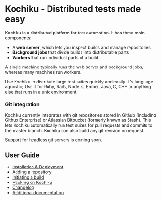 Kochiku - Distributed tests made easy
=====================================

Kochiku is a distributed platform for test automation. It has three main components:

- A **web server**, which lets you inspect builds and manage repositories
- **Background jobs** that divide builds into distributable parts
- **Workers** that run individual parts of a build

A single machine typically runs the web server and background jobs, whereas many machines run workers.

Use Kochiku to distribute large test suites quickly and easily. It's language agnostic; Use it for Ruby, Rails, Node.js, Ember, Java, C, C++ or anything else that runs in a unix environment.

### Git integration

Kochiku currently integrates with git repositories stored in Github (including Github Enterprise) or Atlassian Bitbucket (formerly known as Stash). This lets Kochiku automatically run test suites for pull requests and commits to the master branch. Kochiku can also build any git revision on request.

Support for headless git servers is coming soon.

## User Guide

- [Installation & Deployment](https://github.com/square/kochiku/wiki/Installation-&-Deployment)
- [Adding a repository](https://github.com/square/kochiku/wiki/How-to-add-a-repository-to-Kochiku)
- [Initiating a build](https://github.com/square/kochiku/wiki/How-to-initiate-a-build-on-Kochiku)
- [Hacking on Kochiku](https://github.com/square/kochiku/wiki/Hacking-on-Kochiku)
- [Changelog](https://github.com/square/kochiku/wiki/CHANGELOG)
- [Additional documentation](https://github.com/square/kochiku/wiki/_pages)
